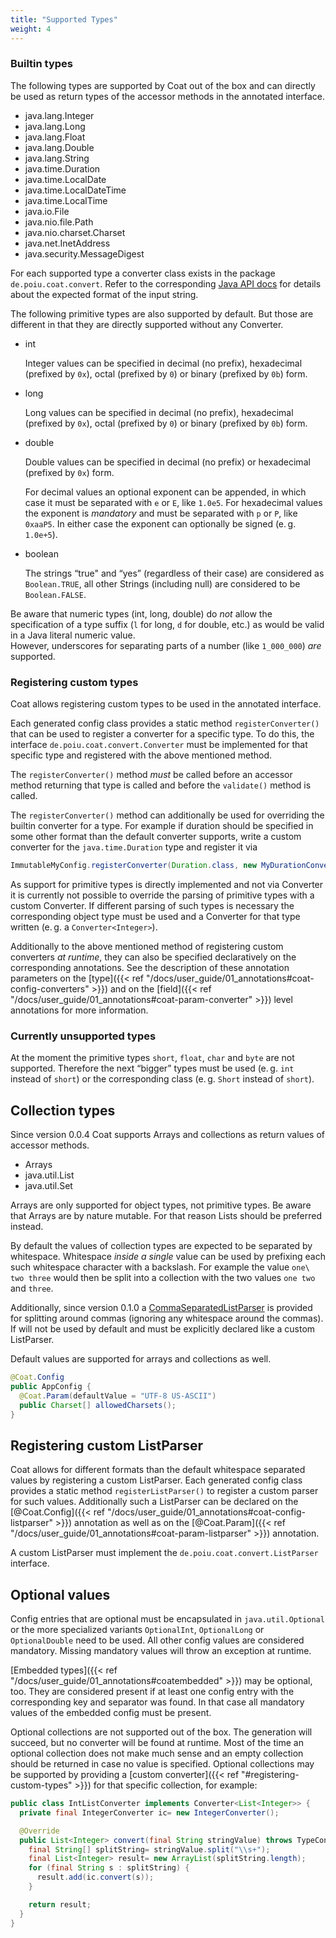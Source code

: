 ```yaml
---
title: "Supported Types"
weight: 4
---
```


### Builtin types

The following types are supported by Coat out of the box and can directly
be used as return types of the accessor methods in the annotated interface.

  * java.lang.Integer
  * java.lang.Long
  * java.lang.Float
  * java.lang.Double
  * java.lang.String
  * java.time.Duration
  * java.time.LocalDate
  * java.time.LocalDateTime
  * java.time.LocalTime
  * java.io.File
  * java.nio.file.Path
  * java.nio.charset.Charset
  * java.net.InetAddress
  * java.security.MessageDigest

For each supported type a converter class exists in the package
`de.poiu.coat.convert`. Refer to the corresponding 
[Java API docs](https://javadoc.io/doc/de.poiu.coat/coat-runtime/latest/de/poiu/coat/convert/package-summary.html)
for details about the expected format of the input string.

The following primitive types are also supported by default. But those are
different in that they are directly supported without any Converter.

  * int

    Integer values can be specified in decimal (no prefix), hexadecimal
    (prefixed by `0x`), octal (prefixed by `0`) or binary (prefixed by
    `0b`) form. 

  * long

    Long values can be specified in decimal (no prefix), hexadecimal
    (prefixed by `0x`), octal (prefixed by `0`) or binary (prefixed by
    `0b`) form. 

  * double

    Double values can be specified in decimal (no prefix) or hexadecimal
    (prefixed by `0x`) form. 

    For decimal values an optional exponent can be appended, in which case it must be separated with `e` or `E`,
    like `1.0e5`. For hexadecimal values the exponent is _mandatory_ and must be separated with `p` or `P`, like `0xaaP5`.
    In either case the exponent can optionally be signed (e. g. `1.0e+5`).


  * boolean

    The strings “true" and “yes” (regardless of their case) are considered
    as `Boolean.TRUE`, all other Strings (including null) are considered to
    be `Boolean.FALSE`.

Be aware that numeric types (int, long, double) do _not_ allow the
specification of a type suffix (`l` for long, `d` for double, etc.) as
would be valid in a Java literal numeric value.  
However, underscores for separating parts of a number (like `1_000_000`) _are_
supported.


### Registering custom types

Coat allows registering custom types to be used in the annotated interface.

Each generated config class provides a static method `registerConverter()`
that can be used to register a converter for a specific type. To do this,
the interface `de.poiu.coat.convert.Converter` must be implemented for that
specific type and registered with the above mentioned method.

The `registerConverter()` method _must_ be called before an accessor method
returning that type is called and before the `validate()` method is called.

The `registerConverter()` method can additionally be used for overriding
the builtin converter for a type. For example if duration should be
specified in some other format than the default converter supports, write a
custom converter for the `java.time.Duration` type and register it via

```java
ImmutableMyConfig.registerConverter(Duration.class, new MyDurationConverter());
```

As support for primitive types is directly implemented and not via
Converter it is currently not possible to override the parsing of primitive
types with a custom Converter. If different parsing of such types is
necessary the corresponding object type must be used and a Converter for
that type written (e. g. a `Converter<Integer>`).

Additionally to the above mentioned method of registering custom converters _at runtime_, they can also be specified declaratively on the corresponding annotations. See the description of these annotation parameters on the [type]({{< ref "/docs/user_guide/01_annotations#coat-config-converters" >}}) and on the [field]({{< ref "/docs/user_guide/01_annotations#coat-param-converter" >}}) level annotations for more information.

### Currently unsupported types

At the moment the primitive types `short`, `float`, `char` and `byte`
are not supported. Therefore the next “bigger” types must be used (e. g.
`int` instead of `short`) or the corresponding class (e. g. `Short` instead
of `short`).

## Collection types

Since version 0.0.4 Coat supports Arrays and collections as return values of accessor methods.

- Arrays
- java.util.List
- java.util.Set

Arrays are only supported for object types, not primitive types. Be aware that Arrays are by nature mutable. For that reason Lists should be preferred instead.

By default the values of collection types are expected to be separated by whitespace. Whitespace _inside a single_ value can be used by prefixing each such whitespace character with a backslash. For example the value `one\ two three` would then be split into a collection with the two values `one two` and `three`.

Additionally, since version 0.1.0 a [CommaSeparatedListParser](https://javadoc.io/doc/de.poiu.coat/coat-runtime/latest/de/poiu/coat/convert/CommaSeparatedListParser.html) is provided for splitting around commas (ignoring any whitespace around the commas). If will not be used by default and must be explicitly declared like a custom ListParser.

Default values are supported for arrays and collections as well.

```java
@Coat.Config
public AppConfig {
  @Coat.Param(defaultValue = "UTF-8 US-ASCII")
  public Charset[] allowedCharsets();
}
```

## Registering custom ListParser

Coat allows for different formats than the default whitespace separated values by registering a custom ListParser.
Each generated config class provides a static method `registerListParser()` to register a custom parser for such values. Additionally such a ListParser can be declared on the [@Coat.Config]({{< ref "/docs/user_guide/01_annotations#coat-config-listparser" >}}) annotation as well as on the [@Coat.Param]({{< ref "/docs/user_guide/01_annotations#coat-param-listparser" >}}) annotation.

A custom ListParser must implement the `de.poiu.coat.convert.ListParser` interface.

## Optional values

Config entries that are optional must be encapsulated in `java.util.Optional` or the more specialized variants `OptionalInt`, `OptionalLong` or `OptionalDouble` need to be used. All other config values are considered mandatory. Missing mandatory values will throw an exception at runtime.

[Embedded types]({{< ref "/docs/user_guide/01_annotations#coatembedded" >}}) may be optional, too. They are considered present if at least one config entry with the corresponding key and separator was found. In that case all mandatory values of the embedded config must be present.

Optional collections are not supported out of the box. The generation will succeed, but no converter will be found at runtime. Most of the time an optional collection does not make much sense and an empty collection should be returned in case no value is specified. Optional collections may be supported by providing a [custom converter]({{< ref "#registering-custom-types" >}}) for that specific collection, for example:

```java
public class IntListConverter implements Converter<List<Integer>> {
  private final IntegerConverter ic= new IntegerConverter();

  @Override
  public List<Integer> convert(final String stringValue) throws TypeConversionException {
    final String[] splitString= stringValue.split("\\s+");
    final List<Integer> result= new ArrayList(splitString.length);
    for (final String s : splitString) {
      result.add(ic.convert(s));
    }

    return result;
  }
}
```

